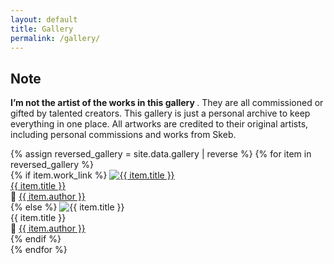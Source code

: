 ```yaml
---
layout: default
title: Gallery
permalink: /gallery/
---
```


<div class="content">
  <h2 >Note</h2>
<p>
    <strong>I’m not the artist of the works in this gallery </strong>. They are all commissioned or gifted by talented creators. This gallery is just a personal archive to keep everything in one place. All artworks are credited to their original artists, including personal commissions and works from Skeb.
  </p>
</div>


<div class="grid">
  {% assign reversed_gallery = site.data.gallery | reverse %}
  {% for item in reversed_gallery %}
    <div class="grid-item fade-in" tabindex="0">
      {% if item.work_link %}
        <a href="{{ item.work_link }}" target="_blank">
          <img src="{{ item.image }}" alt="{{ item.title }}" />
          <div class="overlay">
            <div class="title"><a href="{{ item.work_link }}" target="_blank">{{ item.title }}</a></div>
            <div class="artist">🎨 <a href="{{ item.author_link | default:'#' }}" target="_blank">{{ item.author }}</a></div>
          </div>
        </a>
      {% else %}
        <img src="{{ item.image }}" alt="{{ item.title }}" />
        <div class="overlay">
          <div class="title">{{ item.title }}</div>
          <div class="artist">🎨 <a href="{{ item.author_link | default:'#' }}" target="_blank">{{ item.author }}</a></div>
        </div>
      {% endif %}
    </div>
  {% endfor %}
</div>
